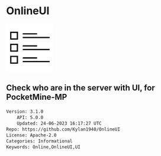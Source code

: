 # OnlineUI
<img src="https://raw.githubusercontent.com/Kylan1940/OnlineUI/65b0357876a3244061151bdefca528013a1ef2d6/icon.png" width="128" height="128" />

## Check who are in the server with UI, for PocketMine-MP
```properties
Version: 3.1.0
    API: 5.0.0
    Updated: 24-06-2023 16:17:27 UTC
Repo: https://github.com/Kylan1940/OnlineUI
License: Apache-2.0
Categories: Informational
Keywords: Online,OnlineUI,UI
```